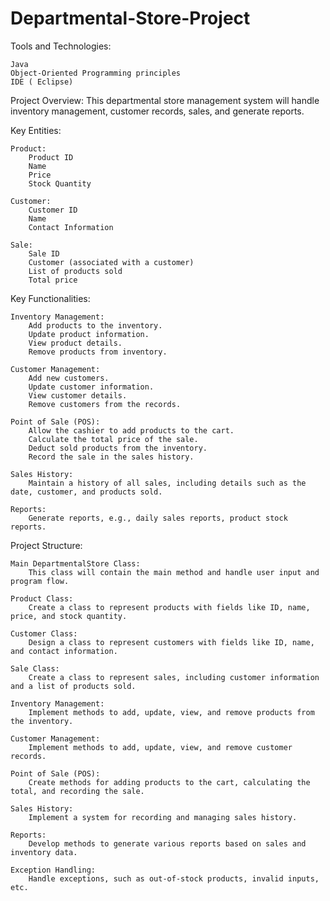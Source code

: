 # Departmental-Store-Project

Tools and Technologies:

    Java
    Object-Oriented Programming principles
    IDE ( Eclipse)

Project Overview:
This departmental store management system will handle inventory management, customer records, sales, and generate reports.

Key Entities:

    Product:
        Product ID
        Name
        Price
        Stock Quantity

    Customer:
        Customer ID
        Name
        Contact Information

    Sale:
        Sale ID
        Customer (associated with a customer)
        List of products sold
        Total price

Key Functionalities:

    Inventory Management:
        Add products to the inventory.
        Update product information.
        View product details.
        Remove products from inventory.

    Customer Management:
        Add new customers.
        Update customer information.
        View customer details.
        Remove customers from the records.

    Point of Sale (POS):
        Allow the cashier to add products to the cart.
        Calculate the total price of the sale.
        Deduct sold products from the inventory.
        Record the sale in the sales history.

    Sales History:
        Maintain a history of all sales, including details such as the date, customer, and products sold.

    Reports:
        Generate reports, e.g., daily sales reports, product stock reports.

Project Structure:

    Main DepartmentalStore Class:
        This class will contain the main method and handle user input and program flow.

    Product Class:
        Create a class to represent products with fields like ID, name, price, and stock quantity.

    Customer Class:
        Design a class to represent customers with fields like ID, name, and contact information.

    Sale Class:
        Create a class to represent sales, including customer information and a list of products sold.

    Inventory Management:
        Implement methods to add, update, view, and remove products from the inventory.

    Customer Management:
        Implement methods to add, update, view, and remove customer records.

    Point of Sale (POS):
        Create methods for adding products to the cart, calculating the total, and recording the sale.

    Sales History:
        Implement a system for recording and managing sales history.

    Reports:
        Develop methods to generate various reports based on sales and inventory data.

    Exception Handling:
        Handle exceptions, such as out-of-stock products, invalid inputs, etc.
